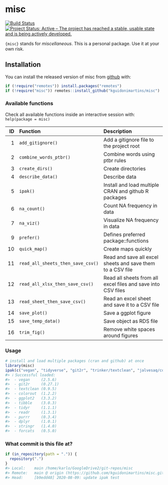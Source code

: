 
<!-- README.md is generated from README.Rmd. Please edit that file -->

# misc

<!-- badges: start -->

[![Build
Status](https://travis-ci.com/kguidonimartins/misc.svg?branch=main)](https://travis-ci.com/kguidonimartins/misc)
[![Project Status: Active – The project has reached a stable, usable
state and is being actively
developed.](https://www.repostatus.org/badges/latest/active.svg)](https://www.repostatus.org/#active)
<!-- badges: end -->

`{misc}` stands for *miscellaneous*. This is a personal package. Use it
at your own risk.

## Installation

You can install the released version of misc from
[github](https://github.com/kguidonimartins/misc) with:

``` r
if (!require("remotes")) install.packages("remotes")
if (!require("misc")) remotes::install_github("kguidonimartins/misc")
```

### Available functions

Check all available functions inside an interactive session with:
`help(package = misc)`

| ID | Function                          | Description                                                  |
| -: | :-------------------------------- | :----------------------------------------------------------- |
|  1 | `add_gitignore()`                 | Add a gitignore file to the project root                     |
|  2 | `combine_words_ptbr()`            | Combine words using ptbr rules                               |
|  3 | `create_dirs()`                   | Create directories                                           |
|  4 | `describe_data()`                 | Describe data                                                |
|  5 | `ipak()`                          | Install and load multiple CRAN and github R packages         |
|  6 | `na_count()`                      | Count NA frequency in data                                   |
|  7 | `na_viz()`                        | Visualize NA frequency in data                               |
|  9 | `prefer()`                        | Defines preferred package::functions                         |
| 10 | `quick_map()`                     | Create maps quickly                                          |
| 11 | `read_all_sheets_then_save_csv()` | Read and save all excel sheets and save them to a CSV file   |
| 12 | `read_all_xlsx_then_save_csv()`   | Read all sheets from all excel files and save into CSV files |
| 13 | `read_sheet_then_save_csv()`      | Read an excel sheet and save it to a CSV file                |
| 14 | `save_plot()`                     | Save a ggplot figure                                         |
| 15 | `save_temp_data()`                | Save object as RDS file                                      |
| 16 | `trim_fig()`                      | Remove white spaces around figures                           |

### Usage

``` r
# install and load multiple packages (cran and github) at once
library(misc)
ipak(c("vegan", "tidyverse", "git2r", "trinker/textclean", "jalvesaq/colorout"))
#> ℹ Successful loaded:
#>  - vegan     (2.5.6) 
#>  - git2r     (0.27.1) 
#>  - textclean (0.9.5) 
#>  - colorout  (1.2.2) 
#>  - ggplot2   (3.3.2) 
#>  - tibble    (3.0.3) 
#>  - tidyr     (1.1.1) 
#>  - readr     (1.3.1) 
#>  - purrr     (0.3.4) 
#>  - dplyr     (1.0.1) 
#>  - stringr   (1.4.0) 
#>  - forcats   (0.5.0)
```

### What commit is this file at?

``` r
if (in_repository(path = ".")) {
  repository(".")
}
#> Local:    main /home/karlo/GoogleDrive2/git-repos/misc
#> Remote:   main @ origin (https://github.com/kguidonimartins/misc.git)
#> Head:     [b9edd48] 2020-08-09: update ipak test
```
